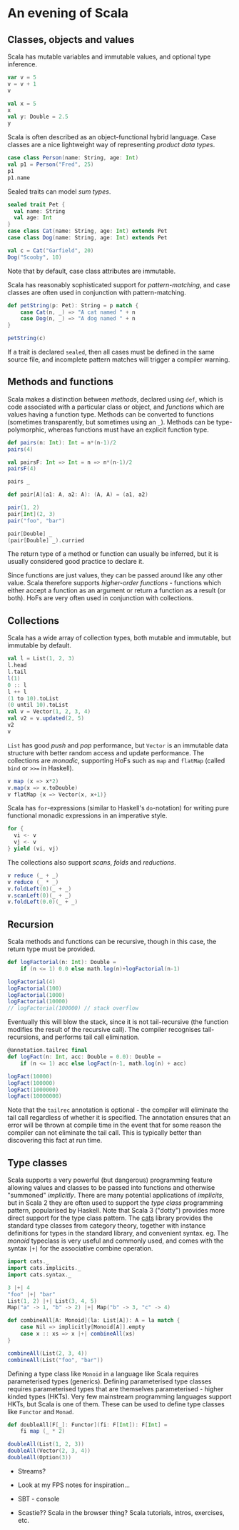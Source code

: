 # An evening of Scala

## Classes, objects and values

Scala has mutable variables and immutable values, and optional type inference.
```scala mdoc
var v = 5
v = v + 1
v

val x = 5
x
val y: Double = 2.5
y
```
Scala is often described as an object-functional hybrid language. Case classes are a nice lightweight way of representing *product data types*.
```scala mdoc
case class Person(name: String, age: Int)
val p1 = Person("Fred", 25)
p1
p1.name
```
Sealed traits can model *sum types*.
```scala mdoc
sealed trait Pet {
  val name: String
  val age: Int
}
case class Cat(name: String, age: Int) extends Pet
case class Dog(name: String, age: Int) extends Pet

val c = Cat("Garfield", 20)
Dog("Scooby", 10)
```
Note that by default, case class attributes are immutable.

Scala has reasonably sophisticated support for *pattern-matching*, and case classes are often used in conjunction with pattern-matching.
```scala mdoc
def petString(p: Pet): String = p match {
	case Cat(n, _) => "A cat named " + n
	case Dog(n, _) => "A dog named " + n
}

petString(c)
```
If a trait is declared `sealed`, then all cases must be defined in the same source file, and incomplete pattern matches will trigger a compiler warning.

## Methods and functions

Scala makes a distinction between *methods*, declared using `def`, which is code associated with a particular class or object, and *functions* which are values having a function type. Methods can be converted to functions (sometimes transparently, but sometimes using an `_`). Methods can be type-polymorphic, whereas functions must have an explicit function type.
```scala mdoc
def pairs(n: Int): Int = n*(n-1)/2
pairs(4)

val pairsF: Int => Int = n => n*(n-1)/2
pairsF(4)

pairs _

def pair[A](a1: A, a2: A): (A, A) = (a1, a2)

pair(1, 2)
pair[Int](2, 3)
pair("foo", "bar")

pair[Double] _
(pair[Double] _).curried
```
The return type of a method or function can usually be inferred, but it is usually considered good practice to declare it.

Since functions are just values, they can be passed around like any other value. Scala therefore supports *higher-order functions* - functions which either accept a function as an argument or return a function as a result (or both). HoFs are very often used in conjunction with collections.

## Collections

Scala has a wide array of collection types, both mutable and immutable, but immutable by default.
```scala mdoc:reset
val l = List(1, 2, 3)
l.head
l.tail
l(1)
0 :: l
l ++ l
(1 to 10).toList
(0 until 10).toList
val v = Vector(1, 2, 3, 4)
val v2 = v.updated(2, 5)
v2
v
```
`List` has good *push* and *pop* performance, but `Vector` is an immutable data structure with better random access and update performance. The collections are *monadic*, supporting HoFs such as `map` and `flatMap` (called `bind` or `>>=` in Haskell).
```scala mdoc
v map (x => x*2)
v.map(x => x.toDouble)
v flatMap {x => Vector(x, x+1)}
```
Scala has `for`-expressions (similar to Haskell's `do`-notation) for writing pure functional monadic expressions in an imperative style.
```scala mdoc
for {
  vi <- v
  vj <- v
} yield (vi, vj)
```
The collections also support *scans*, *folds* and *reductions*.
```scala mdoc
v reduce (_ + _)
v reduce (_ * _)
v.foldLeft(0)(_ + _)
v.scanLeft(0)(_ + _)
v.foldLeft(0.0)(_ + _)
```

## Recursion

Scala methods and functions can be recursive, though in this case, the return type must be provided.

```scala mdoc
def logFactorial(n: Int): Double =
	if (n <= 1) 0.0 else math.log(n)+logFactorial(n-1)

logFactorial(4)
logFactorial(100)
logFactorial(1000)
logFactorial(10000)
// logFactorial(100000) // stack overflow
```
Eventually this will blow the stack, since it is not tail-recursive (the function modifies the result of the recursive call). The compiler recognises tail-recursions, and performs tail call elimination.
```scala mdoc
@annotation.tailrec final 
def logFact(n: Int, acc: Double = 0.0): Double =
    if (n <= 1) acc else logFact(n-1, math.log(n) + acc)

logFact(10000)
logFact(100000)
logFact(1000000)
logFact(10000000)
```
Note that the `tailrec` annotation is optional - the compiler will eliminate the tail call regardless of whether it is specified. The annotation ensures that an error will be thrown at compile time in the event that for some reason the compiler can not eliminate the tail call. This is typically better than discovering this fact at run time.

## Type classes

Scala supports a very powerful (but dangerous) programming feature allowing values and classes to be passed into functions and otherwise "summoned" *implicitly*. There are many potential applications of *implicits*, but in Scala 2 they are often used to support the *type class* programming pattern, popularised by Haskell. Note that Scala 3 ("dotty") provides more direct support for the type class pattern. The [cats](https://typelevel.org/cats/) library provides the standard type classes from category theory, together with instance definitions for types in the standard library, and convenient syntax. eg. The *monoid* typeclass is very useful and commonly used, and comes with the syntax `|+|` for the associative combine operation.
```scala mdoc
import cats._
import cats.implicits._
import cats.syntax._

3 |+| 4
"foo" |+| "bar"
List(1, 2) |+| List(3, 4, 5)
Map("a" -> 1, "b" -> 2) |+| Map("b" -> 3, "c" -> 4)

def combineAll[A: Monoid](la: List[A]): A = la match {
    case Nil => implicitly[Monoid[A]].empty
	case x :: xs => x |+| combineAll(xs)
}

combineAll(List(2, 3, 4))
combineAll(List("foo", "bar"))
```
Defining a type class like `Monoid` in a language like Scala requires parameterised types (generics). Defining parameterised type classes requires parameterised types that are themselves parameterised - higher kinded types (HKTs). Very few mainstream programming languages support HKTs, but Scala is one of them. These can be used to define type classes like `Functor` and `Monad`.
```scala mdoc
def doubleAll[F[_]: Functor](fi: F[Int]): F[Int] =
    fi map (_ * 2)

doubleAll(List(1, 2, 3))
doubleAll(Vector(2, 3, 4))
doubleAll(Option(3))
```


* Streams?
* Look at my FPS notes for inspiration...

* SBT - console
* Scastie?? Scala in the browser thing? Scala tutorials, intros, exercises, etc.

